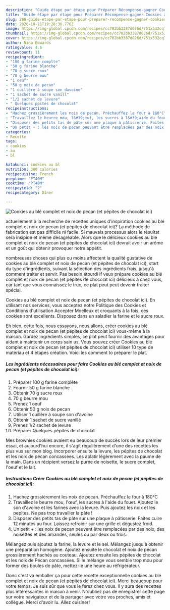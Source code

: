 ```yaml
---
description: "Guide étape par étape pour Préparer Récompense-gagner Cookies au blé complet et noix de pecan (et pépites de chocolat ici)"
title: "Guide étape par étape pour Préparer Récompense-gagner Cookies au blé complet et noix de pecan (et pépites de chocolat ici)"
slug: 288-guide-etape-par-etape-pour-preparer-recompense-gagner-cookies-au-ble-complet-et-noix-de-pecan-et-pepites-de-chocolat-ici
date: 2020-10-21T19:28:38.776Z
image: https://img-global.cpcdn.com/recipes/cc702bb3387d026d/751x532cq70/cookies-au-ble-complet-et-noix-de-pecan-et-pepites-de-chocolat-ici-photo-principale-de-la-recette.jpg
thumbnail: https://img-global.cpcdn.com/recipes/cc702bb3387d026d/751x532cq70/cookies-au-ble-complet-et-noix-de-pecan-et-pepites-de-chocolat-ici-photo-principale-de-la-recette.jpg
cover: https://img-global.cpcdn.com/recipes/cc702bb3387d026d/751x532cq70/cookies-au-ble-complet-et-noix-de-pecan-et-pepites-de-chocolat-ici-photo-principale-de-la-recette.jpg
author: Nina Edwards
ratingvalue: 4.6
reviewcount: 11
recipeingredient:
- "100 g farine complte"
- "50 g farine blanche"
- "70 g sucre roux"
- "70 g beurre mou"
- "1 oeuf"
- "50 g noix de pecan"
- "1 cuillère à soupe son davoine"
- "1 sachet de sucre vanill"
- "1/2 sachet de levure"
- " Quelques ppites de chocolat"
recipeinstructions:
- "Hachez grossièrement les noix de pecan. Préchauffez le four à 180°C"
- "Travaillez le beurre mou, l&#39;œuf, les sucres à l&#39;aide du fouet. Ajoutez le son d&#39;avoine et les farines avec la levure. Puis ajoutez les noix et les pepites. Ne pas trop travailler la pâte !"
- "Disposer des petits tas de pâte sur une plaque à pâtisserie. Faites cuire 12 minutes au four. Laissez refroidir sur une grille et dégustez froid."
- "Un petit + : les noix de pecan peuvent être remplacées par des noix, des noisettes et des amandes, seules ou par deux ou trois."
categories:
- Recette
tags:
- cookies
- au
- bl

katakunci: cookies au bl 
nutrition: 300 calories
recipecuisine: French
preptime: "PT40M"
cooktime: "PT40M"
recipeyield: "2"
recipecategory: Dîner

---
```



![Cookies au blé complet et noix de pecan (et pépites de chocolat ici)](https://img-global.cpcdn.com/recipes/cc702bb3387d026d/751x532cq70/cookies-au-ble-complet-et-noix-de-pecan-et-pepites-de-chocolat-ici-photo-principale-de-la-recette.jpg)

actuellement à la recherche de recettes uniques d'inspiration cookies au blé complet et noix de pecan (et pépites de chocolat ici)? La méthode de fabrication est pas difficile ni facile. Si mauvais processus alors le résultat sera insipide et même désagréable. Alors que le délicieux cookies au blé complet et noix de pecan (et pépites de chocolat ici) devrait avoir un arôme et un goût qui obtenir provoquer notre appétit.

nombreuses choses qui plus ou moins affectent la qualité gustative de cookies au blé complet et noix de pecan (et pépites de chocolat ici), start du type d'ingrédients, suivant la sélection des ingrédients frais, jusqu'à comment traiter et servir. Pas besoin étourdi if veux prépare cookies au blé complet et noix de pecan (et pépites de chocolat ici) délicieux à chez vous, car tant que vous connaissez le truc, ce plat peut peut devenir traiter spécial.

Cookies au blé complet et noix de pecan (et pépites de chocolat ici). En utilisant nos services, vous acceptez notre Politique des Cookies et Conditions d&#39;utilisation Accepter Moelleux et croquants à la fois, ces cookies sont excellents. Disposez dans un saladier la farine et le sucre roux.


Eh bien, cette fois, nous essayons, nous allons, créer cookies au blé complet et noix de pecan (et pépites de chocolat ici) vous-même à la maison. Gardez ingrédients simples, ce plat peut fournir des avantages pour aidant à maintenir un corps sain us. Vous pouvez créer Cookies au blé complet et noix de pecan (et pépites de chocolat ici) utiliser 10 type de matériau et 4 étapes création. Voici les comment to préparer le plat.

<!--inarticleads1-->

##### Les ingrédients nécessaires pour faire Cookies au blé complet et noix de pecan (et pépites de chocolat ici):

1. Préparer 100 g farine complète
1. Fournir 50 g farine blanche
1. Obtenir 70 g sucre roux
1.  70 g beurre mou
1. Prenez 1 oeuf
1. Obtenir 50 g noix de pecan
1. Utiliser 1 cuillère à soupe son d&#39;avoine
1. Obtenir 1 sachet de sucre vanillé
1. Prenez 1/2 sachet de levure
1. Préparer  Quelques pépites de chocolat


Mes brownies cookies avaient eu beaucoup de succès lors de leur premier essai, et aujourd&#39;hui encore, il s&#39;agit régulièrement d&#39;une des recettes les plus vus sur mon blog. Incorporer ensuite la levure, les pépites de chocolat et les noix de pécan concassées. Les aplatir légèrement avec la paume de la main. Dans un récipient versez la purée de noisette, le sucre complet, l&#39;oeuf et le lait. 

<!--inarticleads2-->

##### Instructions Créer Cookies au blé complet et noix de pecan (et pépites de chocolat ici):

1. Hachez grossièrement les noix de pecan. Préchauffez le four à 180°C
1. Travaillez le beurre mou, l&#39;œuf, les sucres à l&#39;aide du fouet. Ajoutez le son d&#39;avoine et les farines avec la levure. Puis ajoutez les noix et les pepites. Ne pas trop travailler la pâte !
1. Disposer des petits tas de pâte sur une plaque à pâtisserie. Faites cuire 12 minutes au four. Laissez refroidir sur une grille et dégustez froid.
1. Un petit + : les noix de pecan peuvent être remplacées par des noix, des noisettes et des amandes, seules ou par deux ou trois.


Mélangez puis ajoutez la farine, la levure et le sel. Mélangez jusqu&#39;à obtenir une préparation homogène. Ajoutez ensuite le chocolat et noix de pécan grossièrement hachés au couteau. Ajoutez ensuite les pépites de chocolat et les noix de Pécan concassées. Si le mélange vous semble trop mou pour former des boules de pâte, mettez-le une heure au réfrigérateur. 


Donc c'est va emballer ça pour cette recette exceptionnelle cookies au blé complet et noix de pecan (et pépites de chocolat ici). Merci beaucoup pour votre temps. Je suis sûr que vous le ferez chez vous. Il y aura des recettes plus  intéressantes in maison à venir. N'oubliez pas de enregistrer cette page sur votre navigateur et de la partager avec votre vos proches, amis et collègue. Merci d'avoir lu. Allez cuisiner!

